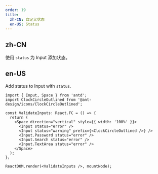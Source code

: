 ```yaml
---
order: 19
title:
  zh-CN: 自定义状态
  en-US: Status
---
```


## zh-CN

使用 `status` 为 Input 添加状态。

## en-US

Add status to Input with `status`.

```tsx
import { Input, Space } from 'antd';
import ClockCircleOutlined from '@ant-design/icons/ClockCircleOutlined';

const ValidateInputs: React.FC = () => {
  return (
    <Space direction="vertical" style={{ width: '100%' }}>
      <Input status="error" />
      <Input status="warning" prefix={<ClockCircleOutlined />} />
      <Input.Password status="error" />
      <Input.Search status="error" />
      <Input.TextArea status="error" />
    </Space>
  );
};

ReactDOM.render(<ValidateInputs />, mountNode);
```
